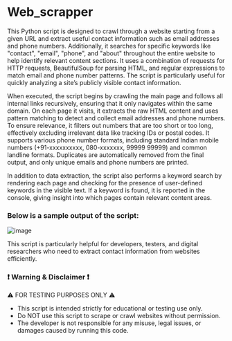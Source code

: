 # Web_scrapper
This Python script is designed to crawl through a website starting from a given URL and extract useful contact information such as email addresses and phone numbers. Additionally, it searches for specific keywords like "contact", "email", "phone", and "about" throughout the entire website to help identify relevant content sections. It uses a combination of requests for HTTP requests, BeautifulSoup for parsing HTML, and regular expressions to match email and phone number patterns. The script is particularly useful for quickly analyzing a site’s publicly visible contact information.

When executed, the script begins by crawling the main page and follows all internal links recursively, ensuring that it only navigates within the same domain. On each page it visits, it extracts the raw HTML content and uses pattern matching to detect and collect email addresses and phone numbers. To ensure relevance, it filters out numbers that are too short or too long, effectively excluding irrelevant data like tracking IDs or postal codes. It supports various phone number formats, including standard Indian mobile numbers (+91-xxxxxxxxxx, 080-xxxxxxx, 99999 99999) and common landline formats. Duplicates are automatically removed from the final output, and only unique emails and phone numbers are printed.

In addition to data extraction, the script also performs a keyword search by rendering each page and checking for the presence of user-defined keywords in the visible text. If a keyword is found, it is reported in the console, giving insight into which pages contain relevant content areas.

### Below is a sample output of the script:

![image](https://github.com/user-attachments/assets/e90e366d-4429-4328-96a8-0a5aaa1dc344)


This script is particularly helpful for developers, testers, and digital researchers who need to extract contact information from websites efficiently. 

### ❗ Warning & Disclaimer ❗
⚠️ FOR TESTING PURPOSES ONLY ⚠️
- This script is intended strictly for educational or testing use only.
- Do NOT use this script to scrape or crawl websites without permission.
- The developer is not responsible for any misuse, legal issues, or damages caused by running this code.
